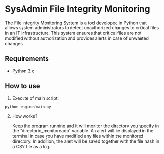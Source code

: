 # SysAdmin File Integrity Monitoring

The File Integrity Monitoring System is a tool developed in Python that allows system administrators to detect unauthorized changes to critical files in an IT infrastructure. This system ensures that critical files are not modified without authorization and provides alerts in case of unwanted changes.

## Requirements

- Python 3.x

## How to use
1. Execute of main script:
   
```python
python engine/main.py
```

2. How works?

    Keep the program running and it will monitor the directory you specify in the "directorio_monitoreado" variable. An alert will be displayed in the terminal in case you have modified any files within the monitored directory. In addition, the alert will be saved together with the file hash in a CSV file as a log.
